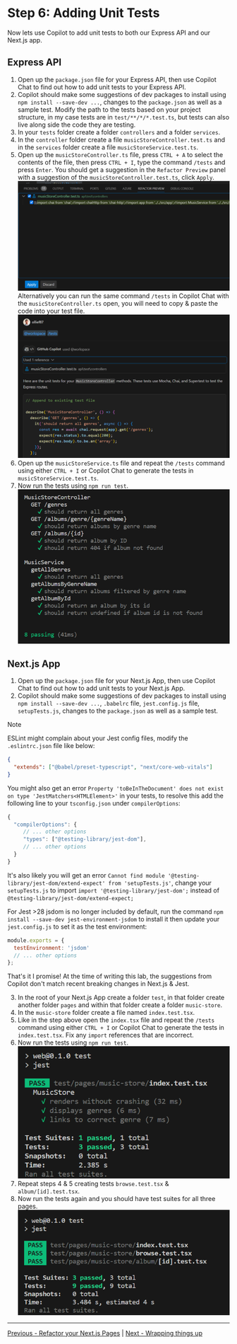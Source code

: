 # Step 6: Adding Unit Tests
Now lets use Copilot to add unit tests to both our Express API and our Next.js app.

## Express API
1. Open up the `package.json` file for your Express API, then use Copilot Chat to find out how to add unit tests to your Express API.
2. Copilot should make some suggestions of dev packages to install using `npm install --save-dev ...`, changes to the `package.json` as well as a sample test. Modify the path to the tests based on your project structure, in my case tests are in `test/**/*/*.test.ts`, but tests can also live along side the code they are testing.
3. In your `tests` folder create a folder `controllers` and a folder `services`.
4. In the `controller` folder create a file `musicStoreController.test.ts` and in the `services` folder create a file `musicStoreService.test.ts`.
5. Open up the `musicStoreController.ts` file, press `CTRL + A` to select the contents of the file, then press `CTRL + I`, type the command `/tests` and press `Enter`. You should get a suggestion in the `Refactor Preview` panel with a suggestion of the `musicStoreController.test.ts`, click `Apply`.
![Music Store Controller Tests Preview](./media/music-api-test-preview.png)
Alternatively you can run the same command `/tests` in Copilot Chat with the `musicStoreController.ts` open, you will need to copy & paste the code into your test file.
![Music Store Controller Tests Chat](./media/music-api-test-chat.png)
5. Open up the `musicStoreService.ts` file and repeat the `/tests` command using either `CTRL + I` or Copilot Chat to generate the tests in `musicStoreService.test.ts`.
6. Now run the tests using `npm run test`.
![Music Store Controller Test Results](./media/music-api-test-results.png)

## Next.js App
1. Open up the `package.json` file for your Next.js App, then use Copilot Chat to find out how to add unit tests to your Next.js App.
2. Copilot should make some suggestions of dev packages to install using `npm install --save-dev ...`, `.babelrc` file, `jest.config.js` file, `setupTests.js`, changes to the `package.json` as well as a sample test. 
> [!NOTE]
> ESLint might complain about your Jest config files, modify the `.eslintrc.json` file like below:
> ```json
>{
>   "extends": ["@babel/preset-typescript", "next/core-web-vitals"]
>}
> ```
> You might also get an error `Property 'toBeInTheDocument' does not exist on type 'JestMatchers<HTMLElement>'` in your tests, to resolve this add the following line to your `tsconfig.json` under `compilerOptions`:
> ```js
>{
>   "compilerOptions": {
>      // ... other options
>      "types": ["@testing-library/jest-dom"],
>      // ... other options
>   }
>}
> ```
> It's also likely you will get an error `Cannot find module '@testing-library/jest-dom/extend-expect' from 'setupTests.js'`, change your `setupTests.js` to import `import '@testing-library/jest-dom';` instead of `@testing-library/jest-dom/extend-expect;`
>
> For Jest >28 jsdom is no longer included by default, run the command `npm install --save-dev jest-environment-jsdom` to install it then update your `jest.config.js` to set it as the test environment:
>```js
>module.exports = {
>   testEnvironment: 'jsdom'
>   // ... other options
>};
>```
> That's it I promise! At the time of writing this lab, the suggestions from Copilot don't match recent breaking changes in Next.js & Jest.
3. In the root of your Next.js App create a folder `test`, in that folder create another folder `pages` and within that folder create a folder `music-store`.
4. In the `music-store` folder create a file named `index.test.tsx`.
5. Like in the step above open the `index.tsx` file and repeat the `/tests` command using either `CTRL + I` or Copilot Chat to generate the tests in `index.test.tsx`. Fix any `import` references that are incorrect.
6. Now run the tests using `npm run test`.<br>
![Music Store Index Tests](./media/music-store-index-tests.png)
7. Repeat steps 4 & 5 creating tests `browse.test.tsx` & `album/[id].test.tsx`.
8. Now run the tests again and you should have test suites for all three pages.
![Music Store All Tests](./media/music-store-all-tests.png)

---------------
[Previous - Refactor your Next.js Pages](./05-Step05.md) | [Next - Wrapping things up](./Finish.md)